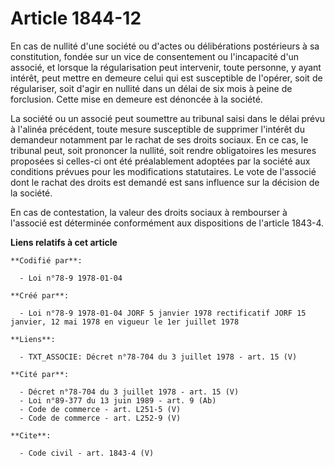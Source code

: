 # Article 1844-12

En cas de nullité d'une société ou d'actes ou délibérations postérieurs à sa constitution, fondée sur un vice de consentement
ou l'incapacité d'un associé, et lorsque la régularisation peut intervenir, toute personne, y ayant intérêt, peut mettre en
demeure celui qui est susceptible de l'opérer, soit de régulariser, soit d'agir en nullité dans un délai de six mois à peine
de forclusion. Cette mise en demeure est dénoncée à la société. 

La société ou un associé peut soumettre au tribunal saisi dans le délai prévu à l'alinéa précédent, toute mesure susceptible
de supprimer l'intérêt du demandeur notamment par le rachat de ses droits sociaux. En ce cas, le tribunal peut, soit
prononcer la nullité, soit rendre obligatoires les mesures proposées si celles-ci ont été préalablement adoptées par la
société aux conditions prévues pour les modifications statutaires. Le vote de l'associé dont le rachat des droits est demandé
est sans influence sur la décision de la société. 

En cas de contestation, la valeur des droits sociaux à rembourser à l'associé est déterminée conformément aux dispositions de
l'article 1843-4.

**Liens relatifs à cet article**

	**Codifié par**:

	  - Loi n°78-9 1978-01-04

	**Créé par**:

	  - Loi n°78-9 1978-01-04 JORF 5 janvier 1978 rectificatif JORF 15 janvier, 12 mai 1978 en vigueur le 1er juillet 1978

	**Liens**:

	  - TXT_ASSOCIE: Décret n°78-704 du 3 juillet 1978 - art. 15 (V)

	**Cité par**:

	  - Décret n°78-704 du 3 juillet 1978 - art. 15 (V)
	  - Loi n°89-377 du 13 juin 1989 - art. 9 (Ab)
	  - Code de commerce - art. L251-5 (V)
	  - Code de commerce - art. L252-9 (V)

	**Cite**:

	  - Code civil - art. 1843-4 (V)
